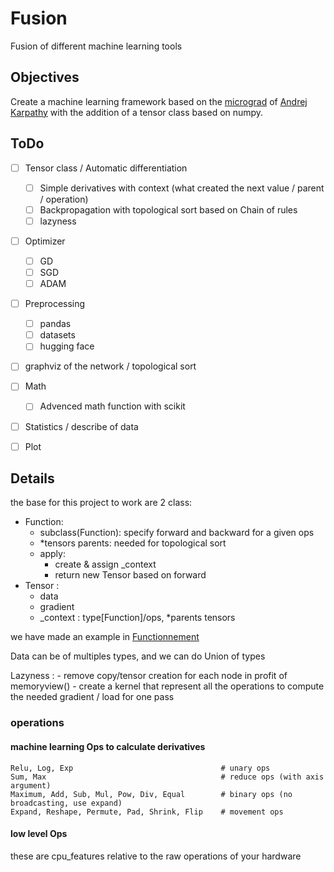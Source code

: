 # Fusion
Fusion of different machine learning tools


## Objectives
Create a machine learning framework based on the [micrograd](https://github.com/karpathy/micrograd) of [Andrej Karpathy](https://karpathy.ai/) with the addition of a tensor class based on numpy.


## ToDo

- [ ] Tensor class / Automatic differentiation
    - [ ] Simple derivatives with context (what created the next value / parent / operation)
    - [ ] Backpropagation with topological sort based on Chain of rules
    - [ ] lazyness
- [ ] Optimizer
    - [ ] GD
    - [ ] SGD
    - [ ] ADAM
- [ ] Preprocessing
    - [ ] pandas
    - [ ] datasets
    - [ ] hugging face
- [ ] graphviz of the network / topological sort
- [ ] Math
    - [ ] Advenced math function with scikit
- [ ] Statistics / describe of data
- [ ] Plot


## Details

the base for this project to work are 2 class:
- Function:
    - subclass(Function): specify forward and backward for a given ops
    - \*tensors parents: needed for topological sort
    - apply:
        - create & assign \_context
        - return new Tensor based on forward
- Tensor :
    - data
    - gradient
    - \_context : type[Function]/ops, \*parents tensors

we have made an example in [Functionnement](examples/simple_function.py)

Data can be of multiples types, and we can do Union of types

Lazyness :
    - remove copy/tensor creation for each node in profit of memoryview()
    - create a kernel that represent all the operations to compute the needed gradient / load for one pass

### operations

#### machine learning Ops to calculate derivatives

```
Relu, Log, Exp                                 # unary ops
Sum, Max                                       # reduce ops (with axis argument)
Maximum, Add, Sub, Mul, Pow, Div, Equal        # binary ops (no broadcasting, use expand)
Expand, Reshape, Permute, Pad, Shrink, Flip    # movement ops
```


#### low level Ops
these are cpu_features relative to the raw operations of your hardware
